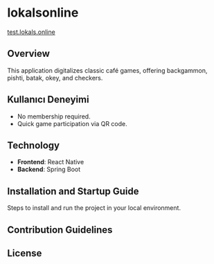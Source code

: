 # lokalsonline

[test.lokals.online](http://test.lokals.online)

## Overview
This application digitalizes classic café games, offering backgammon, pishti, batak, okey, and checkers.

## Kullanıcı Deneyimi
- No membership required.
- Quick game participation via QR code.

## Technology
- **Frontend**: React Native
- **Backend**: Spring Boot

## Installation and Startup Guide
Steps to install and run the project in your local environment.

## Contribution Guidelines

## License
